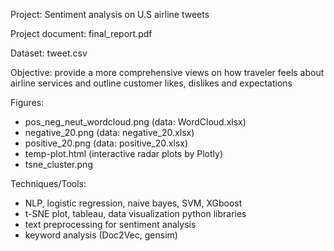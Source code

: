 Project: Sentiment analysis on U.S airline tweets 

Project document: final_report.pdf 

Dataset: tweet.csv

Objective: 
provide a more comprehensive views on how traveler feels about airline services 
and outline customer likes, dislikes and expectations

Figures: 
- pos_neg_neut_wordcloud.png (data: WordCloud.xlsx)
- negative_20.png (data: negative_20.xlsx)
- positive_20.png (data: positive_20.xlsx)
- temp-plot.html (interactive radar plots by Plotly)
- tsne_cluster.png 

Techniques/Tools: 
- NLP, logistic regression, naive bayes, SVM, XGboost
- t-SNE plot, tableau, data visualization python libraries 
- text preprocessing for sentiment analysis 
- keyword analysis (Doc2Vec, gensim) 
